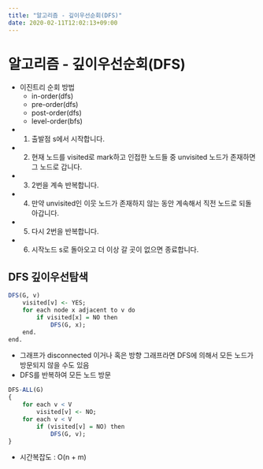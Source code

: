 ```yaml
---
title: "알고리즘 - 깊이우선순회(DFS)"
date: 2020-02-11T12:02:13+09:00
---
```


# 알고리즘 - 깊이우선순회(DFS)

- 이진트리 순회 방법
    - in-order(dfs)
    - pre-order(dfs)
    - post-order(dfs)
    - level-order(bfs)
- 1. 출발점 s에서 시작합니다.
- 2. 현재 노드를 visited로 mark하고 인접한 노드들 중 unvisited 노드가 존재하면 그 노드로 갑니다.
- 3. 2번을 계속 반복합니다.
- 4. 만약 unvisited인 이웃 노드가 존재하지 않는 동안 계속해서 직전 노드로 되돌아갑니다.
- 5. 다시 2번을 반복합니다.
- 6. 시작노드 s로 돌아오고 더 이상 갈 곳이 없으면 종료합니다.

## DFS 깊이우선탐색

```r
DFS(G, v)
    visited[v] <- YES;
    for each node x adjacent to v do
        if visited[x] = NO then
            DFS(G, x);
    end.
end.
```

- 그래프가 disconnected 이거나 혹은 방향 그래프라면 DFS에 의해서 모든 노드가 방문되지 않을 수도 있음
- DFS를 반복하여 모든 노드 방문

```r
DFS-ALL(G)
{
    for each v < V
        visited[v] <- NO;
    for each v < V
        if (visited[v] = NO) then
            DFS(G, v);
}
```

- 시간복잡도 : O(n + m)

